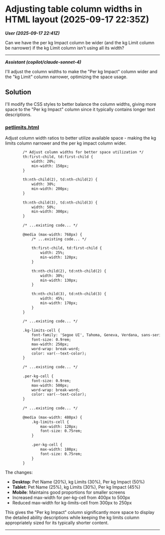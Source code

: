 <!-- Generated by SpecStory -->

<!-- vscode Session 3e6bf7c6-952a-4698-bd92-57d48072949d (2025-09-17 22:35Z) -->

# Adjusting table column widths in HTML layout (2025-09-17 22:35Z)

_**User (2025-09-17 22:41Z)**_

Can we have the per kg Impact column be wider (and the kg Limit column be narrower) if the kg Limit column isn't using all its width?

---

_**Assistant (copilot/claude-sonnet-4)**_

I'll adjust the column widths to make the "Per kg Impact" column wider and the "kg Limit" column narrower, optimizing the space usage.

## Solution

I'll modify the CSS styles to better balance the column widths, giving more space to the "Per kg Impact" column since it typically contains longer text descriptions.

### [petlimits.html](file:///Users/wayne/source/gagpets/petlimits.html)

Adjust column width ratios to better utilize available space - making the kg limits column narrower and the per kg impact column wider.

````html
        /* Adjust column widths for better space utilization */
        th:first-child, td:first-child {
            width: 20%;
            min-width: 150px;
        }
        
        th:nth-child(2), td:nth-child(2) {
            width: 30%;
            min-width: 200px;
        }
        
        th:nth-child(3), td:nth-child(3) {
            width: 50%;
            min-width: 300px;
        }
        
        /* ...existing code... */
        
        @media (max-width: 768px) {
            /* ...existing code... */
            
            th:first-child, td:first-child {
                width: 25%;
                min-width: 120px;
            }
            
            th:nth-child(2), td:nth-child(2) {
                width: 30%;
                min-width: 130px;
            }
            
            th:nth-child(3), td:nth-child(3) {
                width: 45%;
                min-width: 170px;
            }
        }
        
        /* ...existing code... */
        
        .kg-limits-cell {
            font-family: 'Segoe UI', Tahoma, Geneva, Verdana, sans-serif;
            font-size: 0.9rem;
            max-width: 250px;
            word-wrap: break-word;
            color: var(--text-color);
        }
        
        /* ...existing code... */
        
        .per-kg-cell {
            font-size: 0.9rem;
            max-width: 500px;
            word-wrap: break-word;
            color: var(--text-color);
        }
        
        /* ...existing code... */
        
        @media (max-width: 480px) {
            .kg-limits-cell {
                max-width: 120px;
                font-size: 0.75rem;
            }
            
            .per-kg-cell {
                max-width: 180px;
                font-size: 0.75rem;
            }
        }
````

The changes:
- **Desktop**: Pet Name (20%), kg Limits (30%), Per kg Impact (50%)
- **Tablet**: Pet Name (25%), kg Limits (30%), Per kg Impact (45%) 
- **Mobile**: Maintains good proportions for smaller screens
- Increased max-width for per-kg-cell from 400px to 500px
- Reduced max-width for kg-limits-cell from 300px to 250px

This gives the "Per kg Impact" column significantly more space to display the detailed ability descriptions while keeping the kg limits column appropriately sized for its typically shorter content.

---

